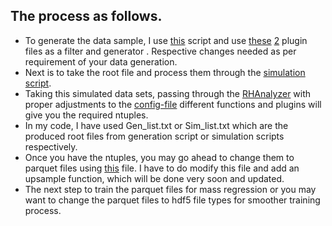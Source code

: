 ## The process as follows.
- To generate the data sample, I use [this](https://github.com/aviiacharya/CMSFiles/blob/main/gen_TToHadronic_m172To175_pT100To300_etam2p5To2p5_local.py) script and use [these](https://github.com/aviiacharya/CMSFiles/blob/main/GeneratorInterface/GenFilters/plugins/GenTToHadronicFilter.cc) [2](https://github.com/aviiacharya/CMSFiles/blob/main/GeneratorInterface/Pythia8Interface/plugins/Py8PtGunV3.cc) plugin files as a filter and generator . Respective changes needed as per requirement of your data generation. 
- Next is to take the root file and process them through the [simulation script](https://github.com/aviiacharya/CMSFiles/blob/main/sim_TToHadronic_m170to175_pT100To300_etam2p5To2p5_pythia8.py).
- Taking this simulated data sets, passing through the [RHAnalyzer](https://github.com/aviiacharya/CMSFiles/blob/main/runRHAnalyzer.py) with proper adjustments to the [config-file](https://github.com/aviiacharya/MLAnalyzer/blob/master/RecHitAnalyzer/python/ConfFile_cfg.py) different functions and plugins will give you the required ntuples.
- In my code, I have used Gen_list.txt or Sim_list.txt which are the produced root files from generation script or simulation scripts respectively.
- Once you have the ntuples, you may go ahead to change them to parquet files using [this](https://github.com/aviiacharya/CMSFiles/blob/main/new_convert_jet_tracker.py) file. I have to do modify this file and add an upsample function, which will be done very soon and updated.
- The next step to train the parquet files for mass regression or you may want to change the parquet files to hdf5 file types for smoother training process.

